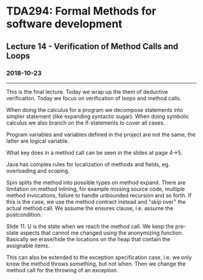 # TDA294: Formal Methods for software development
## Lecture 14 - Verification of Method Calls and Loops
### 2018-10-23
---
This is the final lecture. Today we wrap up the them of deductive verification.
Today we focus on verification of loops and method calls.

When doing the calculus for a program we decompose statements into simpler statement (like expanding syntactic sugar).
When doing symbolic calculus we also branch on the if-statements to cover all cases.

Program variables and variables defined in the project are not the same, the latter are logical variable.

What key does in a method call can be seen in the slides at page 4->5.

Java has complex rules for localization of methods and fields, eg. overloading and scoping.

Spin splits the method into possible types on method expand. There are limitation on method inlining, for example missing source code, multiple method invocations, failure to handle unbounded recursion and so forth. If this is the case, we use the method contract instead and "skip over" the actual method call. We assume the ensures clause, i.e. assume the postcondition.

Slide 11. U is the state when we reach the method call. We keep the pre-state aspects that cannot me changed using the anonymizing function.
Basically we erase/hide the locations on the heap that contain the assignable items.


This can also be extended to the exception specification case, i.e. we only know the method throws something, but not when. Then we change the method call for the throwing of an exception.
